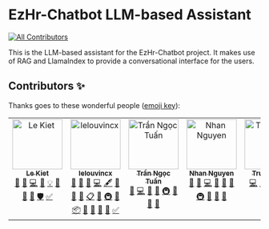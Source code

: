 # EzHr-Chatbot LLM-based Assistant
<!-- ALL-CONTRIBUTORS-BADGE:START - Do not remove or modify this section -->
[![All Contributors](https://img.shields.io/badge/all_contributors-6-orange.svg?style=flat-square)](#contributors-)
<!-- ALL-CONTRIBUTORS-BADGE:END -->

This is the LLM-based assistant for the EzHr-Chatbot project. It makes use of RAG and LlamaIndex to provide a conversational interface for the users.


## Contributors ✨

Thanks goes to these wonderful people ([emoji key](https://allcontributors.org/docs/en/emoji-key)):

<!-- ALL-CONTRIBUTORS-LIST:START - Do not remove or modify this section -->
<!-- prettier-ignore-start -->
<!-- markdownlint-disable -->
<table>
  <tbody>
    <tr>
      <td align="center" valign="top" width="14.28%"><a href="https://github.com/lekiet1214"><img src="https://avatars.githubusercontent.com/u/50958432?v=4?s=100" width="100px;" alt="Le Kiet"/><br /><sub><b>Le Kiet</b></sub></a><br /><a href="#blog-lekiet1214" title="Blogposts">📝</a> <a href="https://github.com/TinhHoaSolutions-EzHR/chatbot/issues?q=author%3Alekiet1214" title="Bug reports">🐛</a> <a href="https://github.com/TinhHoaSolutions-EzHR/chatbot/commits?author=lekiet1214" title="Code">💻</a> <a href="https://github.com/TinhHoaSolutions-EzHR/chatbot/commits?author=lekiet1214" title="Documentation">📖</a> <a href="#example-lekiet1214" title="Examples">💡</a> <a href="#ideas-lekiet1214" title="Ideas, Planning, & Feedback">🤔</a> <a href="#maintenance-lekiet1214" title="Maintenance">🚧</a> <a href="https://github.com/TinhHoaSolutions-EzHR/chatbot/pulls?q=is%3Apr+reviewed-by%3Alekiet1214" title="Reviewed Pull Requests">👀</a> <a href="#security-lekiet1214" title="Security">🛡️</a> <a href="#tutorial-lekiet1214" title="Tutorials">✅</a></td>
      <td align="center" valign="top" width="14.28%"><a href="https://github.com/lelouvincx"><img src="https://avatars.githubusercontent.com/u/40534905?v=4?s=100" width="100px;" alt="lelouvincx"/><br /><sub><b>lelouvincx</b></sub></a><br /><a href="#question-lelouvincx" title="Answering Questions">💬</a> <a href="https://github.com/TinhHoaSolutions-EzHR/chatbot/issues?q=author%3Alelouvincx" title="Bug reports">🐛</a> <a href="#business-lelouvincx" title="Business development">💼</a> <a href="https://github.com/TinhHoaSolutions-EzHR/chatbot/commits?author=lelouvincx" title="Code">💻</a> <a href="#content-lelouvincx" title="Content">🖋</a> <a href="#data-lelouvincx" title="Data">🔣</a> <a href="#design-lelouvincx" title="Design">🎨</a> <a href="https://github.com/TinhHoaSolutions-EzHR/chatbot/commits?author=lelouvincx" title="Documentation">📖</a> <a href="#eventOrganizing-lelouvincx" title="Event Organizing">📋</a> <a href="#ideas-lelouvincx" title="Ideas, Planning, & Feedback">🤔</a> <a href="#infra-lelouvincx" title="Infrastructure (Hosting, Build-Tools, etc)">🚇</a> <a href="#maintenance-lelouvincx" title="Maintenance">🚧</a> <a href="#platform-lelouvincx" title="Packaging/porting to new platform">📦</a> <a href="#projectManagement-lelouvincx" title="Project Management">📆</a> <a href="#research-lelouvincx" title="Research">🔬</a> <a href="https://github.com/TinhHoaSolutions-EzHR/chatbot/pulls?q=is%3Apr+reviewed-by%3Alelouvincx" title="Reviewed Pull Requests">👀</a> <a href="#tool-lelouvincx" title="Tools">🔧</a> <a href="#tutorial-lelouvincx" title="Tutorials">✅</a></td>
      <td align="center" valign="top" width="14.28%"><a href="https://www.tuantrann.work/"><img src="https://avatars.githubusercontent.com/u/94174684?v=4?s=100" width="100px;" alt="Trần Ngọc Tuấn"/><br /><sub><b>Trần Ngọc Tuấn</b></sub></a><br /><a href="https://github.com/TinhHoaSolutions-EzHR/chatbot/issues?q=author%3Atuantran0910" title="Bug reports">🐛</a> <a href="https://github.com/TinhHoaSolutions-EzHR/chatbot/commits?author=tuantran0910" title="Code">💻</a> <a href="#data-tuantran0910" title="Data">🔣</a> <a href="#design-tuantran0910" title="Design">🎨</a> <a href="#infra-tuantran0910" title="Infrastructure (Hosting, Build-Tools, etc)">🚇</a> <a href="#maintenance-tuantran0910" title="Maintenance">🚧</a> <a href="#research-tuantran0910" title="Research">🔬</a> <a href="https://github.com/TinhHoaSolutions-EzHR/chatbot/pulls?q=is%3Apr+reviewed-by%3Atuantran0910" title="Reviewed Pull Requests">👀</a></td>
      <td align="center" valign="top" width="14.28%"><a href="https://greyyt.github.io/"><img src="https://avatars.githubusercontent.com/u/118145239?v=4?s=100" width="100px;" alt="Nhan Nguyen"/><br /><sub><b>Nhan Nguyen</b></sub></a><br /><a href="#question-greyyT" title="Answering Questions">💬</a> <a href="https://github.com/TinhHoaSolutions-EzHR/chatbot/issues?q=author%3AgreyyT" title="Bug reports">🐛</a> <a href="https://github.com/TinhHoaSolutions-EzHR/chatbot/commits?author=greyyT" title="Code">💻</a> <a href="#data-greyyT" title="Data">🔣</a> <a href="#design-greyyT" title="Design">🎨</a> <a href="#ideas-greyyT" title="Ideas, Planning, & Feedback">🤔</a> <a href="#infra-greyyT" title="Infrastructure (Hosting, Build-Tools, etc)">🚇</a> <a href="#maintenance-greyyT" title="Maintenance">🚧</a> <a href="#research-greyyT" title="Research">🔬</a> <a href="https://github.com/TinhHoaSolutions-EzHR/chatbot/pulls?q=is%3Apr+reviewed-by%3AgreyyT" title="Reviewed Pull Requests">👀</a></td>
      <td align="center" valign="top" width="14.28%"><a href="https://github.com/vn01122003"><img src="https://avatars.githubusercontent.com/u/63691111?v=4?s=100" width="100px;" alt="TrungLune"/><br /><sub><b>TrungLune</b></sub></a><br /><a href="https://github.com/TinhHoaSolutions-EzHR/chatbot/commits?author=vn01122003" title="Code">💻</a> <a href="#ideas-vn01122003" title="Ideas, Planning, & Feedback">🤔</a> <a href="#infra-vn01122003" title="Infrastructure (Hosting, Build-Tools, etc)">🚇</a> <a href="#maintenance-vn01122003" title="Maintenance">🚧</a> <a href="#research-vn01122003" title="Research">🔬</a></td>
      <td align="center" valign="top" width="14.28%"><a href="https://github.com/TranThang0801"><img src="https://avatars.githubusercontent.com/u/150577636?v=4?s=100" width="100px;" alt="Trần Xuân Thắng"/><br /><sub><b>Trần Xuân Thắng</b></sub></a><br /><a href="https://github.com/TinhHoaSolutions-EzHR/chatbot/issues?q=author%3ATranThang0801" title="Bug reports">🐛</a> <a href="#data-TranThang0801" title="Data">🔣</a> <a href="#ideas-TranThang0801" title="Ideas, Planning, & Feedback">🤔</a> <a href="#research-TranThang0801" title="Research">🔬</a> <a href="https://github.com/TinhHoaSolutions-EzHR/chatbot/commits?author=TranThang0801" title="Tests">⚠️</a> <a href="#userTesting-TranThang0801" title="User Testing">📓</a></td>
    </tr>
  </tbody>
</table>

<!-- markdownlint-restore -->
<!-- prettier-ignore-end -->

<!-- ALL-CONTRIBUTORS-LIST:END -->
